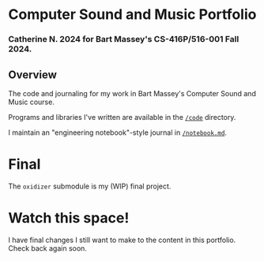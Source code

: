 # Computer Sound and Music Portfolio
### Catherine N. 2024 for Bart Massey's CS-416P/516-001 Fall 2024.

## Overview
The code and journaling for my work in Bart Massey's Computer Sound and Music course.

Programs and libraries I've written are available in the [`/code`](/code) directory.

I maintain an "engineering notebook"-style journal in [`/notebook.md`](/notebook.md).

# Final
The `oxidizer` submodule is my (WIP) final project.

# Watch this space!
I have final changes I still want to make to the content in this portfolio. Check back again soon.
